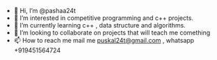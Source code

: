 - 👋 Hi, I’m @pashaa24t
- 👀 I’m interested in competitive programming and c++ projects. 
- 🌱 I’m currently learning c++ , data structure and algorithms.
- 💞️ I’m looking to collaborate on projects that will teach me comething
- 📫 How to reach me mail me puskal24t@gmail.com , whatsapp +919451564724

<!---
pashaa24t/pashaa24t is a ✨ special ✨ repository because its `README.md` (this file) appears on your GitHub profile.
You can click the Preview link to take a look at your changes.
--->
